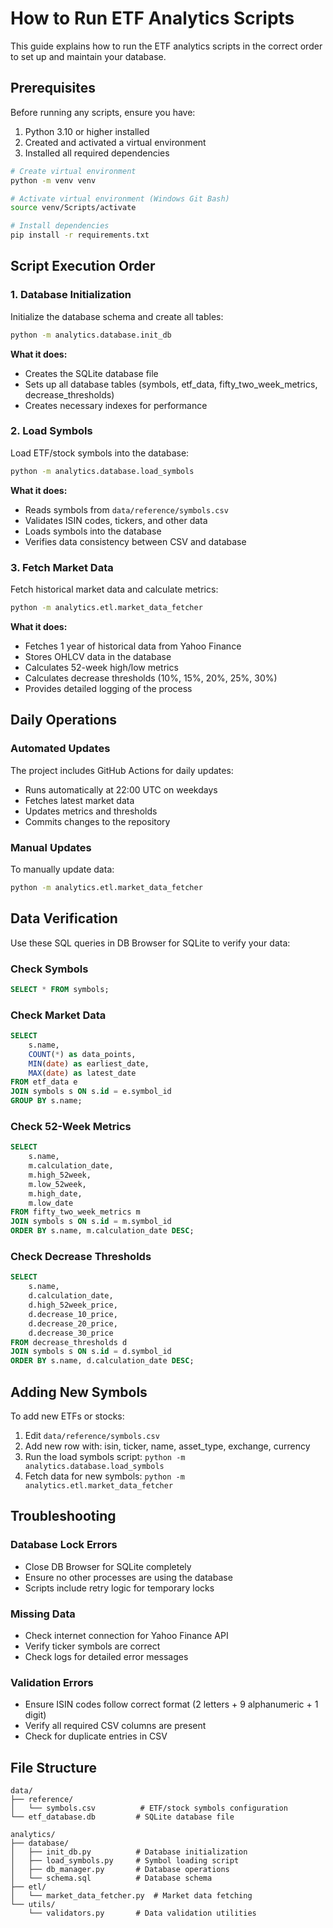# How to Run ETF Analytics Scripts

This guide explains how to run the ETF analytics scripts in the correct order to set up and maintain your database.

## Prerequisites

Before running any scripts, ensure you have:
1. Python 3.10 or higher installed
2. Created and activated a virtual environment
3. Installed all required dependencies

```bash
# Create virtual environment
python -m venv venv

# Activate virtual environment (Windows Git Bash)
source venv/Scripts/activate

# Install dependencies
pip install -r requirements.txt
```

## Script Execution Order

### 1. Database Initialization

Initialize the database schema and create all tables:

```bash
python -m analytics.database.init_db
```

**What it does:**
- Creates the SQLite database file
- Sets up all database tables (symbols, etf_data, fifty_two_week_metrics, decrease_thresholds)
- Creates necessary indexes for performance

### 2. Load Symbols

Load ETF/stock symbols into the database:

```bash
python -m analytics.database.load_symbols
```

**What it does:**
- Reads symbols from `data/reference/symbols.csv`
- Validates ISIN codes, tickers, and other data
- Loads symbols into the database
- Verifies data consistency between CSV and database

### 3. Fetch Market Data

Fetch historical market data and calculate metrics:

```bash
python -m analytics.etl.market_data_fetcher
```

**What it does:**
- Fetches 1 year of historical data from Yahoo Finance
- Stores OHLCV data in the database
- Calculates 52-week high/low metrics
- Calculates decrease thresholds (10%, 15%, 20%, 25%, 30%)
- Provides detailed logging of the process

## Daily Operations

### Automated Updates

The project includes GitHub Actions for daily updates:
- Runs automatically at 22:00 UTC on weekdays
- Fetches latest market data
- Updates metrics and thresholds
- Commits changes to the repository

### Manual Updates

To manually update data:

```bash
python -m analytics.etl.market_data_fetcher
```

## Data Verification

Use these SQL queries in DB Browser for SQLite to verify your data:

### Check Symbols
```sql
SELECT * FROM symbols;
```

### Check Market Data
```sql
SELECT 
    s.name,
    COUNT(*) as data_points,
    MIN(date) as earliest_date,
    MAX(date) as latest_date
FROM etf_data e
JOIN symbols s ON s.id = e.symbol_id
GROUP BY s.name;
```

### Check 52-Week Metrics
```sql
SELECT 
    s.name,
    m.calculation_date,
    m.high_52week,
    m.low_52week,
    m.high_date,
    m.low_date
FROM fifty_two_week_metrics m
JOIN symbols s ON s.id = m.symbol_id
ORDER BY s.name, m.calculation_date DESC;
```

### Check Decrease Thresholds
```sql
SELECT 
    s.name,
    d.calculation_date,
    d.high_52week_price,
    d.decrease_10_price,
    d.decrease_20_price,
    d.decrease_30_price
FROM decrease_thresholds d
JOIN symbols s ON s.id = d.symbol_id
ORDER BY s.name, d.calculation_date DESC;
```

## Adding New Symbols

To add new ETFs or stocks:

1. Edit `data/reference/symbols.csv`
2. Add new row with: isin, ticker, name, asset_type, exchange, currency
3. Run the load symbols script: `python -m analytics.database.load_symbols`
4. Fetch data for new symbols: `python -m analytics.etl.market_data_fetcher`

## Troubleshooting

### Database Lock Errors
- Close DB Browser for SQLite completely
- Ensure no other processes are using the database
- Scripts include retry logic for temporary locks

### Missing Data
- Check internet connection for Yahoo Finance API
- Verify ticker symbols are correct
- Check logs for detailed error messages

### Validation Errors
- Ensure ISIN codes follow correct format (2 letters + 9 alphanumeric + 1 digit)
- Verify all required CSV columns are present
- Check for duplicate entries in CSV

## File Structure

```
data/
├── reference/
│   └── symbols.csv          # ETF/stock symbols configuration
└── etf_database.db         # SQLite database file

analytics/
├── database/
│   ├── init_db.py          # Database initialization
│   ├── load_symbols.py     # Symbol loading script
│   ├── db_manager.py       # Database operations
│   └── schema.sql          # Database schema
├── etl/
│   └── market_data_fetcher.py  # Market data fetching
└── utils/
    └── validators.py       # Data validation utilities
```